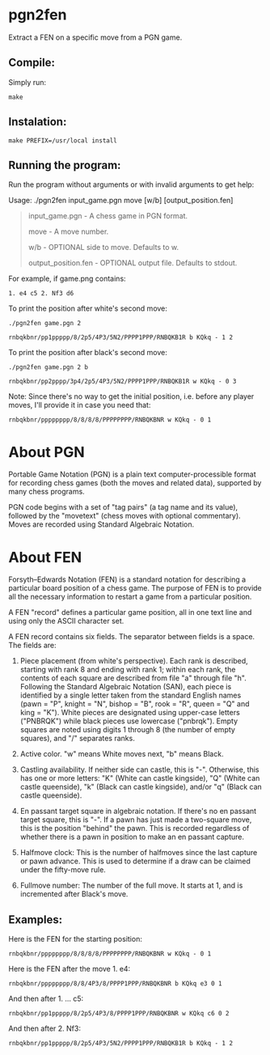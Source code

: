 # pgn2fen
Extract a FEN on a specific move from a PGN game.

Compile:
-------
Simply run:

    make

Instalation:
-----------

    make PREFIX=/usr/local install

Running the program:
--------------------
Run the program without arguments or with invalid arguments to get help:

Usage: ./pgn2fen input_game.pgn move [w/b] [output_position.fen]

>  input_game.pgn       - A chess game in PGN format.
>
>  move                 - A move number.
>
>  w/b                  - OPTIONAL side to move. Defaults to w.
>
>  output_position.fen  - OPTIONAL output file. Defaults to stdout.


For example, if game.png contains:

    1. e4 c5 2. Nf3 d6

To print the position after white's second move:

    ./pgn2fen game.pgn 2

    rnbqkbnr/pp1ppppp/8/2p5/4P3/5N2/PPPP1PPP/RNBQKB1R b KQkq - 1 2

To print the position after black's second move:

    ./pgn2fen game.pgn 2 b

    rnbqkbnr/pp2pppp/3p4/2p5/4P3/5N2/PPPP1PPP/RNBQKB1R w KQkq - 0 3

Note: Since there's no way to get the initial position, i.e. before any player moves, I'll provide it in case you need that:

    rnbqkbnr/pppppppp/8/8/8/8/PPPPPPPP/RNBQKBNR w KQkq - 0 1


About PGN
=========

Portable Game Notation (PGN) is a plain text computer-processible format for recording chess games (both the moves and related data), supported by many chess programs.

PGN code begins with a set of "tag pairs" (a tag name and its value), followed by the "movetext" (chess moves with optional commentary). Moves are recorded using Standard Algebraic Notation.


About FEN
=========

Forsyth–Edwards Notation (FEN) is a standard notation for describing a particular board position of a chess game. The purpose of FEN is to provide all the necessary information to restart a game from a particular position.

A FEN "record" defines a particular game position, all in one text line and using only the ASCII character set.

A FEN record contains six fields. The separator between fields is a space. The fields are:

1. Piece placement (from white's perspective). Each rank is described, starting with rank 8 and ending with rank 1; within each rank, the contents of each square are described from file "a" through file "h". Following the Standard Algebraic Notation (SAN), each piece is identified by a single letter taken from the standard English names (pawn = "P", knight = "N", bishop = "B", rook = "R", queen = "Q" and king = "K"). White pieces are designated using upper-case letters ("PNBRQK") while black pieces use lowercase ("pnbrqk"). Empty squares are noted using digits 1 through 8 (the number of empty squares), and "/" separates ranks.

2. Active color. "w" means White moves next, "b" means Black.

3. Castling availability. If neither side can castle, this is "-". Otherwise, this has one or more letters: "K" (White can castle kingside), "Q" (White can castle queenside), "k" (Black can castle kingside), and/or "q" (Black can castle queenside).

4. En passant target square in algebraic notation. If there's no en passant target square, this is "-". If a pawn has just made a two-square move, this is the position "behind" the pawn. This is recorded regardless of whether there is a pawn in position to make an en passant capture.

5. Halfmove clock: This is the number of halfmoves since the last capture or pawn advance. This is used to determine if a draw can be claimed under the fifty-move rule.

6. Fullmove number: The number of the full move. It starts at 1, and is incremented after Black's move.

Examples:
---------

Here is the FEN for the starting position:

    rnbqkbnr/pppppppp/8/8/8/8/PPPPPPPP/RNBQKBNR w KQkq - 0 1

Here is the FEN after the move 1. e4:

    rnbqkbnr/pppppppp/8/8/4P3/8/PPPP1PPP/RNBQKBNR b KQkq e3 0 1

And then after 1. ... c5:

    rnbqkbnr/pp1ppppp/8/2p5/4P3/8/PPPP1PPP/RNBQKBNR w KQkq c6 0 2

And then after 2. Nf3:

    rnbqkbnr/pp1ppppp/8/2p5/4P3/5N2/PPPP1PPP/RNBQKB1R b KQkq - 1 2

